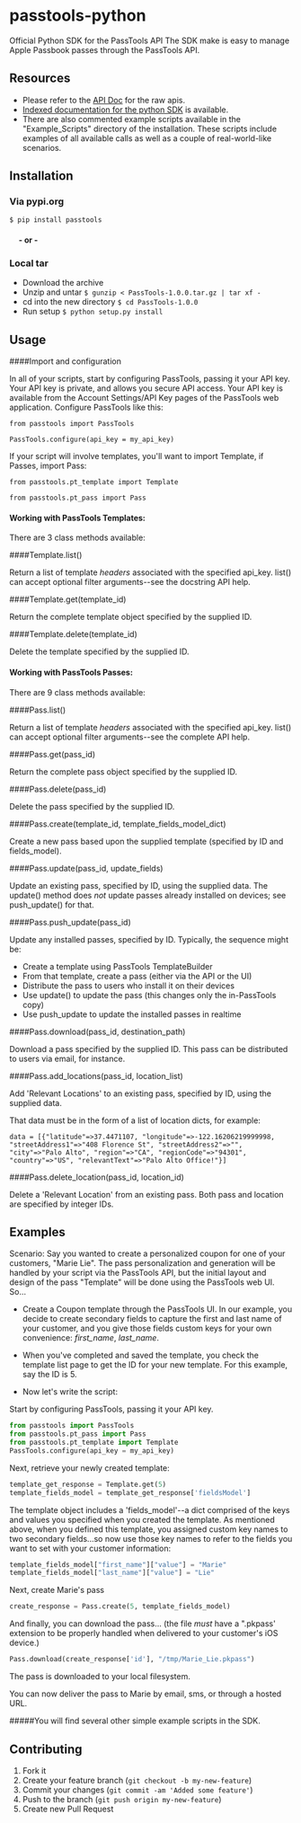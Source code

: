 passtools-python
==============

Official Python SDK for the PassTools API The SDK make is easy to manage Apple Passbook passes through the PassTools API.

## Resources 

* Please refer to the [API Doc](https://github.com/tello/passtools-api) for the raw apis.
* [Indexed documentation for the python SDK](http://tello.github.com/passtools-python/) is available.
* There are also commented example scripts available in the "Example_Scripts" directory of the installation. These scripts include examples of all available calls as well as a couple of real-world-like scenarios.

## Installation

### Via pypi.org

`$ pip install passtools`

#### &nbsp;&nbsp;&nbsp;&nbsp;&nbsp;- or - 

### Local tar

* Download the archive
* Unzip and untar
`$ gunzip < PassTools-1.0.0.tar.gz | tar xf -`
* cd into the new directory
`$ cd PassTools-1.0.0`
* Run setup
`$ python setup.py install`

## Usage

####Import and configuration

In all of your scripts, start by configuring PassTools, passing it your API key. Your API key is private, and allows you secure API access. Your API key is available from the Account Settings/API Key pages of the PassTools web application. Configure PassTools like this:

`from passtools import PassTools`

`PassTools.configure(api_key = my_api_key)`

If your script will involve templates, you'll want to import Template, if Passes, import Pass:

`from passtools.pt_template import Template`

`from passtools.pt_pass import Pass`

#### Working with PassTools Templates:

There are 3 class methods available:

####Template.list()

Return a list of template _headers_ associated with the specified api_key. list() can accept optional filter arguments--see the docstring API help.

####Template.get(template_id)

Return the complete template object specified by the supplied ID.

####Template.delete(template_id)

Delete the template specified by the supplied ID.

#### Working with PassTools Passes:

There are 9 class methods available:

####Pass.list()

Return a list of template _headers_ associated with the specified api_key. list() can accept optional filter arguments--see the complete API help.

####Pass.get(pass_id)

Return the complete pass object specified by the supplied ID.

####Pass.delete(pass_id)

Delete the pass specified by the supplied ID.

####Pass.create(template_id, template_fields_model_dict)

Create a new pass based upon the supplied template (specified by ID and fields_model).

####Pass.update(pass_id, update_fields)

Update an existing pass, specified by ID, using the supplied data.
The update() method does _not_ update passes already installed on devices; see push_update() for that.

####Pass.push_update(pass_id)

Update any installed passes, specified by ID. Typically, the sequence might be:

* Create a template using PassTools TemplateBuilder
* From that template, create a pass (either via the API or the UI)
* Distribute the pass to users who install it on their devices
* Use update() to update the pass (this changes only the in-PassTools copy)
* Use push_update to update the installed passes in realtime

####Pass.download(pass_id, destination_path)

Download a pass specified by the supplied ID. This pass can be distributed to users via email, for instance.

####Pass.add_locations(pass_id, location_list)

Add 'Relevant Locations' to an existing pass, specified by ID, using the supplied data.

That data must be in the form of a list of location dicts, for example:

`data = [{"latitude"=>37.4471107, "longitude"=>-122.16206219999998, "streetAddress1"=>"408 Florence St", "streetAddress2"=>"", "city"=>"Palo Alto", "region"=>"CA", "regionCode"=>"94301", "country"=>"US", "relevantText"=>"Palo Alto Office!"}]`

####Pass.delete_location(pass_id, location_id)

Delete a 'Relevant Location' from an existing pass. Both pass and location are specified by integer IDs.


## Examples

Scenario: Say you wanted to create a personalized coupon for one of your customers, "Marie Lie". 
The pass personalization and generation will be handled by your script via the PassTools API, but the initial layout and design of the pass "Template" will be done using the PassTools web UI. So...

* Create a Coupon template through the PassTools UI. In our example, you decide to create secondary fields to capture the first and last name of your customer, and you give those fields custom keys for your own convenience: _first_name_, _last_name_.

* When you've completed and saved the template, you check the template list page to get the ID for your new template. For this example, say the ID is 5.

* Now let's write the script: 

Start by configuring PassTools, passing it your API key. 

```python
from passtools import PassTools
from passtools.pt_pass import Pass
from passtools.pt_template import Template
PassTools.configure(api_key = my_api_key)
```

Next, retrieve your newly created template:

```python
template_get_response = Template.get(5)
template_fields_model = template_get_response['fieldsModel']
```

The template object includes a 'fields_model'--a dict comprised of the keys and values you specified when you created the template. As mentioned above, when you defined this template, you assigned custom key names to two secondary fields...so now use those key names to refer to the fields you want to set with your customer information:

```python
template_fields_model["first_name"]["value"] = "Marie"
template_fields_model["last_name"]["value"] = "Lie"
```

Next, create Marie's pass 

```python
create_response = Pass.create(5, template_fields_model)
```

And finally, you can download the pass...
(the file _must_ have a ".pkpass' extension to be properly handled when delivered to your customer's iOS device.)

```python
Pass.download(create_response['id'], "/tmp/Marie_Lie.pkpass")
```     
The pass is downloaded to your local filesystem. 

You can now deliver the pass to Marie by email, sms, or through a hosted URL.

#####You will find several other simple example scripts in the SDK.

## Contributing

1. Fork it
2. Create your feature branch (`git checkout -b my-new-feature`)
3. Commit your changes (`git commit -am 'Added some feature'`)
4. Push to the branch (`git push origin my-new-feature`)
5. Create new Pull Request




